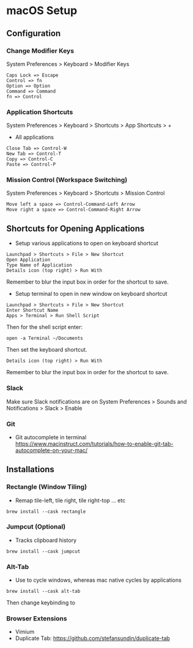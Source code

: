 # macOS Setup


## Configuration

### Change Modifier Keys

System Preferences > Keyboard > Modifier Keys

```
Caps Lock => Escape
Control => fn
Option => Option
Command => Command
fn => Control
```


### Application Shortcuts

System Preferences > Keyboard > Shortcuts > App Shortcuts > +


- All applications
```
Close Tab => Control-W
New Tab => Control-T
Copy => Control-C
Paste => Control-P
```

### Mission Control (Workspace Switching)

System Preferences > Keyboard > Shortcuts > Mission Control

```
Move left a space => Control-Command-Left Arrow
Move right a space => Control-Command-Right Arrow
```

## Shortcuts for Opening Applications


- Setup various applications to open on keyboard shortcut

```
Launchpad > Shortcuts > File > New Shortcut
Open Application
Type Name of Application
Details icon (top right) > Run With
```
Remember to blur the input box in order for the shortcut to save.


- Setup terminal to open in new window on keyboard shortcut

```
Launchpad > Shortcuts > File > New Shortcut
Enter Shortcut Name
Apps > Terminal > Run Shell Script
```

Then for the shell script enter:

```
open -a Terminal ~/Documents
```

Then set the keyboard shortcut. 

```
Details icon (top right) > Run With
```
Remember to blur the input box in order for the shortcut to save.


### Slack

Make sure Slack notifications are on
System Preferences > Sounds and Notifications > Slack > Enable


### Git

- Git autocomplete in terminal
https://www.macinstruct.com/tutorials/how-to-enable-git-tab-autocomplete-on-your-mac/


## Installations

### Rectangle (Window Tiling) 
- Remap tile-left, tile right, tile right-top ... etc

```
brew install --cask rectangle
```

### Jumpcut (Optional)

- Tracks clipboard history

```
brew install --cask jumpcut
```

### Alt-Tab
- Use <alt-tab> to cycle windows, whereas mac native cycles by applications
```
brew install --cask alt-tab
```
Then change keybinding to <alt-tab>


### Browser Extensions


- Vimium
- Duplicate Tab: https://github.com/stefansundin/duplicate-tab

